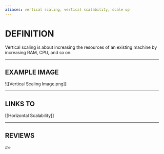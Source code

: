 ```yaml
---
aliases: vertical scaling, vertical scalability, scale up
---
```


# DEFINITION
Vertical scaling is about increasing the resources of an existing machine by increasing RAM, CPU, and so on.

---
## EXAMPLE IMAGE
![[Vertical Scaling Image.png]]

---
## LINKS TO
[[Horizontal Scalability]]

---
## REVIEWS
#⭐